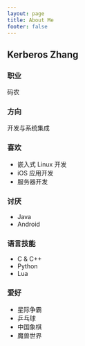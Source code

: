 ```yaml
---
layout: page
title: About Me
footer: false
---
```


Kerberos Zhang
--------------

### 职业
码农

### 方向
开发与系统集成

### 喜欢

- 嵌入式 Linux 开发
- iOS 应用开发
- 服务器开发

### 讨厌

- Java
- Android

### 语言技能

- C & C++
- Python
- Lua

### 爱好

- 星际争霸
- 乒乓球
- 中国象棋
- 魔兽世界
